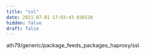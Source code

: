 ```yaml
---
title: "ssl"
date: 2021-07-01 17:03:43.036528
hidden: false
draft: false
---
```


ath79/generic/package_feeds_packages_haproxy/ssl

